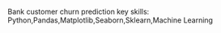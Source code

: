 Bank customer churn prediction
key skills: Python,Pandas,Matplotlib,Seaborn,Sklearn,Machine Learning

